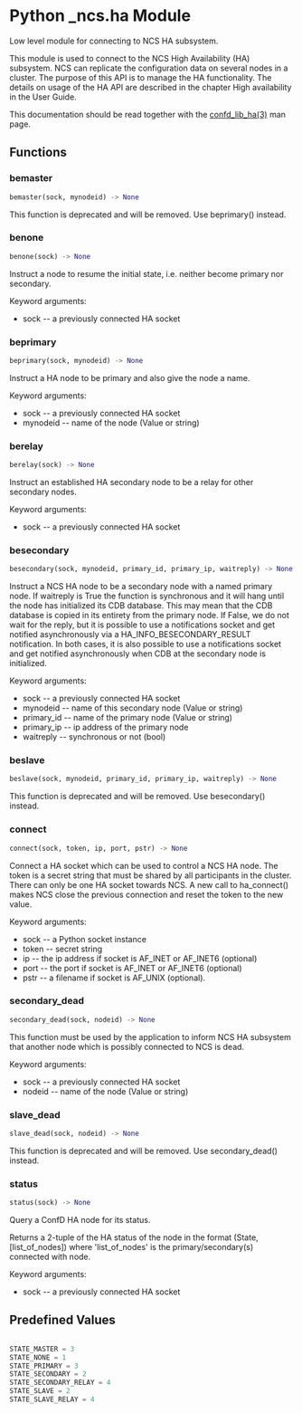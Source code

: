 # Python _ncs.ha Module

Low level module for connecting to NCS HA subsystem.

This module is used to connect to the NCS High Availability (HA)
subsystem. NCS can replicate the configuration data on several nodes
in a cluster. The purpose of this API is to manage the HA
functionality. The details on usage of the HA API are described in the
chapter High availability in the User Guide.

This documentation should be read together with the [confd_lib_ha(3)](../man/section3.md#confd_lib_ha) man page.

## Functions

### bemaster

```python
bemaster(sock, mynodeid) -> None
```

This function is deprecated and will be removed.
Use beprimary() instead.

### benone

```python
benone(sock) -> None
```

Instruct a node to resume the initial state, i.e. neither become primary
nor secondary.

Keyword arguments:

* sock -- a previously connected HA socket

### beprimary

```python
beprimary(sock, mynodeid) -> None
```

Instruct a HA node to be primary and also give the node a name.

Keyword arguments:

* sock -- a previously connected HA socket
* mynodeid -- name of the node (Value or string)

### berelay

```python
berelay(sock) -> None
```

Instruct an established HA secondary node to be a relay for other
secondary nodes.

Keyword arguments:

* sock -- a previously connected HA socket

### besecondary

```python
besecondary(sock, mynodeid, primary_id, primary_ip, waitreply) -> None
```

Instruct a NCS HA node to be a secondary node with a named primary node.
If waitreply is True the function is synchronous and it will hang until the
node has initialized its CDB database. This may mean that the CDB database
is copied in its entirety from the primary node. If False, we do not wait
for the reply, but it is possible to use a notifications socket and get
notified asynchronously via a HA_INFO_BESECONDARY_RESULT notification.
In both cases, it is also possible to use a notifications socket and get
notified asynchronously when CDB at the secondary node is initialized.

Keyword arguments:

* sock       -- a previously connected HA socket
* mynodeid   -- name of this secondary node (Value or string)
* primary_id -- name of the primary node (Value or string)
* primary_ip -- ip address of the primary node
* waitreply  -- synchronous or not (bool)

### beslave

```python
beslave(sock, mynodeid, primary_id, primary_ip, waitreply) -> None
```

This function is deprecated and will be removed.
Use besecondary() instead.

### connect

```python
connect(sock, token, ip, port, pstr) -> None
```

Connect a HA socket which can be used to control a NCS HA node. The token
is a secret string that must be shared by all participants in the cluster.
There can only be one HA socket towards NCS. A new call to
ha_connect() makes NCS close the previous connection and reset the token to
the new value.

Keyword arguments:

* sock -- a Python socket instance
* token -- secret string
* ip -- the ip address if socket is AF_INET or AF_INET6 (optional)
* port -- the port if socket is AF_INET or AF_INET6 (optional)
* pstr -- a filename if socket is AF_UNIX (optional).

### secondary_dead

```python
secondary_dead(sock, nodeid) -> None
```

This function must be used by the application to inform NCS HA subsystem
that another node which is possibly connected to NCS is dead.

Keyword arguments:

* sock -- a previously connected HA socket
* nodeid -- name of the node (Value or string)

### slave_dead

```python
slave_dead(sock, nodeid) -> None
```

This function is deprecated and will be removed.
Use secondary_dead() instead.

### status

```python
status(sock) -> None
```

Query a ConfD HA node for its status.

Returns a 2-tuple of the HA status of the node in the format
(State,[list_of_nodes]) where 'list_of_nodes' is the primary/secondary(s)
connected with node.

Keyword arguments:

* sock -- a previously connected HA socket


## Predefined Values

```python

STATE_MASTER = 3
STATE_NONE = 1
STATE_PRIMARY = 3
STATE_SECONDARY = 2
STATE_SECONDARY_RELAY = 4
STATE_SLAVE = 2
STATE_SLAVE_RELAY = 4
```
